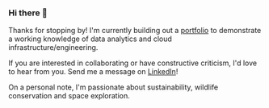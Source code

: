 ### Hi there 👋
Thanks for stopping by! I'm currently building out a [portfolio](https://sdemoya.github.io/) to demonstrate a working knowledge of data analytics and cloud infrastructure/engineering. 

If you are interested in collaborating or have constructive criticism, I'd love to hear from you. Send me a message on [LinkedIn](https://www.linkedin.com/in/skyedemoya/)! 
 
On a personal note, I'm passionate about sustainability, wildlife conservation and space exploration.  
<!--
**sdemoya/sdemoya** is a ✨ _special_ ✨ repository because its `README.md` (this file) appears on your GitHub profile.

Here are some ideas to get you started:

- 🔭 I’m currently working on ...
- 🌱 I’m currently learning ...
- 👯 I’m looking to collaborate on ...
- 🤔 I’m looking for help with ...
- 💬 Ask me about ...
- 📫 How to reach me: ...
- 😄 Pronouns: ...
- ⚡ Fun fact: ...
-->
